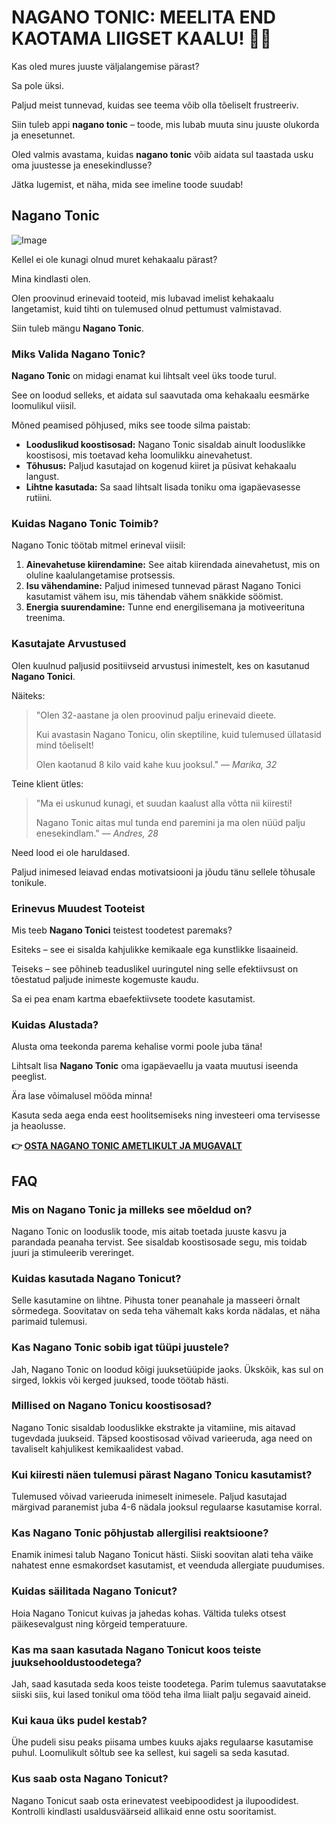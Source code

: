 # NAGANO TONIC: MEELITA END KAOTAMA LIIGSET KAALU! 💪✨

Kas oled mures juuste väljalangemise pärast? 

Sa pole üksi. 

Paljud meist tunnevad, kuidas see teema võib olla tõeliselt frustreeriv. 

Siin tuleb appi **nagano tonic** – toode, mis lubab muuta sinu juuste olukorda ja enesetunnet. 

Oled valmis avastama, kuidas **nagano tonic** võib aidata sul taastada usku oma juustesse ja enesekindlusse? 

Jätka lugemist, et näha, mida see imeline toode suudab!

## Nagano Tonic

![Image](https://leanbodytonic.com/affiliates/images/bximg-4.jpg?v1)

Kellel ei ole kunagi olnud muret kehakaalu pärast? 

Mina kindlasti olen. 

Olen proovinud erinevaid tooteid, mis lubavad imelist kehakaalu langetamist, kuid tihti on tulemused olnud pettumust valmistavad. 

Siin tuleb mängu **Nagano Tonic**.

### Miks Valida Nagano Tonic?

**Nagano Tonic** on midagi enamat kui lihtsalt veel üks toode turul. 

See on loodud selleks, et aidata sul saavutada oma kehakaalu eesmärke loomulikul viisil.

Mõned peamised põhjused, miks see toode silma paistab:

- **Looduslikud koostisosad:** Nagano Tonic sisaldab ainult looduslikke koostisosi, mis toetavad keha loomulikku ainevahetust.
- **Tõhusus:** Paljud kasutajad on kogenud kiiret ja püsivat kehakaalu langust.
- **Lihtne kasutada:** Sa saad lihtsalt lisada toniku oma igapäevasesse rutiini.

### Kuidas Nagano Tonic Toimib?

Nagano Tonic töötab mitmel erineval viisil:

1. **Ainevahetuse kiirendamine:** See aitab kiirendada ainevahetust, mis on oluline kaalulangetamise protsessis.
2. **Isu vähendamine:** Paljud inimesed tunnevad pärast Nagano Tonici kasutamist vähem isu, mis tähendab vähem snäkkide söömist.
3. **Energia suurendamine:** Tunne end energilisemana ja motiveerituna treenima.

### Kasutajate Arvustused

Olen kuulnud paljusid positiivseid arvustusi inimestelt, kes on kasutanud **Nagano Tonici**.

Näiteks:

> "Olen 32-aastane ja olen proovinud palju erinevaid dieete. 
> 
> Kui avastasin Nagano Tonicu, olin skeptiline, kuid tulemused üllatasid mind tõeliselt! 
> 
> Olen kaotanud 8 kilo vaid kahe kuu jooksul." 
> — *Marika, 32*

Teine klient ütles:

> "Ma ei uskunud kunagi, et suudan kaalust alla võtta nii kiiresti! 
>
> Nagano Tonic aitas mul tunda end paremini ja ma olen nüüd palju enesekindlam." 
> — *Andres, 28*

Need lood ei ole haruldased. 

Paljud inimesed leiavad endas motivatsiooni ja jõudu tänu sellele tõhusale tonikule.

### Erinevus Muudest Tooteist

Mis teeb **Nagano Tonici** teistest toodetest paremaks? 

Esiteks – see ei sisalda kahjulikke kemikaale ega kunstlikke lisaaineid.

Teiseks – see põhineb teaduslikel uuringutel ning selle efektiivsust on tõestatud paljude inimeste kogemuste kaudu.

Sa ei pea enam kartma ebaefektiivsete toodete kasutamist.

### Kuidas Alustada?

Alusta oma teekonda parema kehalise vormi poole juba täna!

Lihtsalt lisa **Nagano Tonic** oma igapäevaellu ja vaata muutusi iseenda peeglist.

Ära lase võimalusel mööda minna!

Kasuta seda aega enda eest hoolitsemiseks ning investeeri oma tervisesse ja heaolusse.



**👉 [OSTA NAGANO TONIC AMETLIKULT JA MUGAVALT](https://gchaffi.com/qckCtOdP)**

## FAQ

### Mis on Nagano Tonic ja milleks see mõeldud on?
Nagano Tonic on looduslik toode, mis aitab toetada juuste kasvu ja parandada peanaha tervist. See sisaldab koostisosade segu, mis toidab juuri ja stimuleerib vereringet.

### Kuidas kasutada Nagano Tonicut?
Selle kasutamine on lihtne. Pihusta toner peanahale ja masseeri õrnalt sõrmedega. Soovitatav on seda teha vähemalt kaks korda nädalas, et näha parimaid tulemusi.

### Kas Nagano Tonic sobib igat tüüpi juustele?
Jah, Nagano Tonic on loodud kõigi juuksetüüpide jaoks. Ükskõik, kas sul on sirged, lokkis või kerged juuksed, toode töötab hästi.

### Millised on Nagano Tonicu koostisosad?
Nagano Tonic sisaldab looduslikke ekstrakte ja vitamiine, mis aitavad tugevdada juukseid. Täpsed koostisosad võivad varieeruda, aga need on tavaliselt kahjulikest kemikaalidest vabad.

### Kui kiiresti näen tulemusi pärast Nagano Tonicu kasutamist?
Tulemused võivad varieeruda inimeselt inimesele. Paljud kasutajad märgivad paranemist juba 4-6 nädala jooksul regulaarse kasutamise korral.

### Kas Nagano Tonic põhjustab allergilisi reaktsioone?
Enamik inimesi talub Nagano Tonicut hästi. Siiski soovitan alati teha väike nahatest enne esmakordset kasutamist, et veenduda allergiate puudumises.

### Kuidas säilitada Nagano Tonicut?
Hoia Nagano Tonicut kuivas ja jahedas kohas. Vältida tuleks otsest päikesevalgust ning kõrgeid temperatuure.

### Kas ma saan kasutada Nagano Tonicut koos teiste juuksehooldustoodetega?
Jah, saad kasutada seda koos teiste toodetega. Parim tulemus saavutatakse siiski siis, kui lased tonikul oma tööd teha ilma liialt palju segavaid aineid.

### Kui kaua üks pudel kestab? 
Ühe pudeli sisu peaks piisama umbes kuuks ajaks regulaarse kasutamise puhul. Loomulikult sõltub see ka sellest, kui sageli sa seda kasutad.

### Kus saab osta Nagano Tonicut? 
Nagano Tonicut saab osta erinevatest veebipoodidest ja ilupoodidest. Kontrolli kindlasti usaldusväärseid allikaid enne ostu sooritamist.